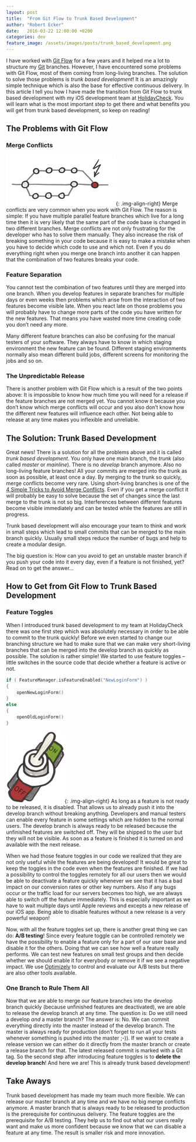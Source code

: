 ```yaml
---
layout: post
title:  "From Git Flow to Trunk Based Development"
author: "Robert Ecker"
date:   2016-03-22 12:00:00 +0200
categories: dev
feature_image: /assets/images/posts/trunk_based_development.png
---
```


I have worked with [Git Flow](http://nvie.com/posts/a-successful-git-branching-model/) for a few years and it helped me a lot to structure my [Git](https://git-scm.com/) branches. However, I have encountered some problems with Git Flow, most of them coming from long-living branches. The solution to solve those problems is *trunk based development*! It is an amazingly simple technique which is also the base for effective continuous delivery. In this article I tell you how I have made the transition from Git Flow to trunk based development with my iOS development team at [HolidayCheck](https://www.holidaycheck.de/). You will learn what is the most important step to get there and what benefits you will get from trunk based development, so keep on reading!

## The Problems with Git Flow
### Merge Conflicts
![merge conflicts](/assets/images/posts/merge-conflicts-small.png){: .img-align-right}
Merge conflicts are very common when you work with Git Flow. The reason is simple: If you have multiple parallel feature branches which live for a long time then it is very likely that the same part of the code base is changed in two different branches. Merge conflicts are not only frustrating for the developer who has to solve them manually. They also increase the risk of breaking something in your code because it is easy to make a mistake when you have to decide which code to use and which not. Even if you do everything right when you merge one branch into another it can happen that the combination of two features breaks your code.

### Feature Separation
You cannot test the combination of two features until they are merged into one branch. When you develop features in separate branches for multiple days or even weeks then problems which arise from the interaction of two features become visible late. When you react late on those problems you will probably have to change more parts of the code you have written for the new features. That means you have wasted more time creating code you don’t need any more.

Many different feature branches can also be confusing for the manual testers of your software. They always have to know in which staging environment the new feature can be found. Different staging environments normally also mean different build jobs, different screens for monitoring the jobs and so on.

### The Unpredictable Release
There is another problem with Git Flow which is a result of the two points above: It is impossible to know how much time you will need for a release if the feature branches are not merged yet. You cannot know it because you don’t know which merge conflicts will occur and you also don’t know how the different new features will influence each other. Not being able to release at any time makes you inflexible and unreliable.

## The Solution: Trunk Based Development
Great news! There is a solution for all the problems above and it is called *trunk based development*. You only have one main branch, the *trunk* (also called *master* or *mainline*). There is no *develop* branch anymore. Also no long-living feature branches! All your commits are merged into the trunk as soon as possible, at least once a day. By merging to the trunk so quickly, merge conflicts become very rare. Using short-living branches is one of the [4 Simple Tricks to Avoid Merge Conflicts](https://team-coder.com/avoid-merge-conflicts/). Even if you get a merge conflict it will probably be easy to solve because the set of changes since the last merge to the trunk is not so big. Interferences between different features become visible immediately and can be tested while the features are still in progress.

Trunk based development will also encourage your team to think and work in small steps which lead to small commits that can be merged to the main branch quickly. Usually small steps reduce the number of bugs and help to create a modular design.

The big question is: How can you avoid to get an unstable master branch if you push your code into it every day, even if a feature is not finished, yet? Read on to get the answer…

## How to Get from Git Flow to Trunk Based Development
### Feature Toggles
When I introduced trunk based development to my team at HolidayCheck there was one first step which was absolutely necessary in order to be able to commit to the trunk quickly! Before we even started to change our branching structure we had to make sure that we can make very short-living branches that can be merged into the develop branch as quickly as possible. The solution is rather simple! We started to use feature toggles – little switches in the source code that decide whether a feature is active or not.

```swift
if ( FeatureManager.isFeatureEnabled("NewLoginForm") )
{
    openNewLoginForm()
}
else
{
    openOldLoginForm()
}
```

![feature toggle](/assets/images/posts/feature_toggle.png){: .img-align-right}
As long as a feature is not ready to be released, it is disabled. That allows us to already push it into the develop branch without breaking anything. Developers and manual testers can enable every feature in some settings which are hidden to the normal users. The develop branch is always ready to be released because the unfinished features are switched off. They will be shipped to the user but they will not be visible. As soon as a feature is finished it is turned on and available with the next release.

When we had those feature toggles in our code we realized that they are not only useful while the features are being developed! It would be great to keep the toggles in the code even when the features are finished. If we had a possibility to control the toggles remotely for all our users then we would be able to deactivate a feature quickly whenever we see that it has a bad impact on our conversion rates or other key numbers. Also if any bugs occur or the traffic load for our servers becomes too high, we are always able to switch off the feature immediately. This is especially important as we have to wait multiple days until Apple reviews and excepts a new release of our iOS app. Being able to disable features without a new release is a very powerful weapon!

Now, with all the feature toggles set up, there is another great thing we can do: **A/B testing**! Since every feature toggle can be controlled remotely we have the possibility to enable a feature only for a part of our user base and disable it for the others. Doing that we can see how well a feature really performs. We can test new features on small test groups and then decide whether we should enable it for everybody or remove it if we see a negative impact. We use [Optimizely](https://www.optimizely.com/) to control and evaluate our A/B tests but there are also other tools available.

### One Branch to Rule Them All
Now that we are able to merge our feature branches into the develop branch quickly (because unfinished features are deactivated), we are able to release the develop branch at any time. The question is: Do we still need a develop *and* a master branch? The answer is: No. We can commit everything directly into the master instead of the develop branch. The master is always ready for production (don’t forget to run all your tests whenever something is pushed into the master ;-)). If we want to create a release version we can either do it directly from the master branch or create a release branch for that. The latest released commit is marked with a Git tag. So the second step after introducing feature toggles is to **delete the develop branch**! And here we are! This is already trunk based development!

## Take Aways
Trunk based development has made my team much more flexible. We can release our master branch at any time and we have no big merge conflicts anymore. A master branch that is always ready to be released to production is the prerequisite for continuous delivery. The feature toggles are the prerequisite for A/B testing. They help us to find out what our users really want and make us more confident because we know that we can disable a feature at any time. The result is smaller risk and more innovation.